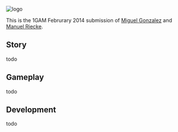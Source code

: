 ![logo](http://shinyavenger.my-reality.de/img/logo.png)

This is the 1GAM Februrary 2014 submission of [Miguel Gonzalez](http://github.com/MyRealityCoding) and [Manuel Riecke](https://github.com/API-Beast).

Story
---
todo

Gameplay
---
todo

Development
---
todo
